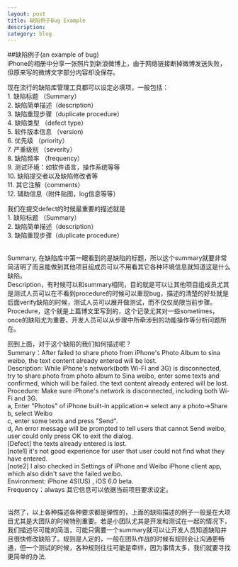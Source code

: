 ```yaml
---
layout: post
title: 缺陷例子Bug Example
description: 
category: blog
---
```



##缺陷例子(an example of bug)
<br/>iPhone的相册中分享一张照片到新浪微博上，由于网络链接断掉微博发送失败，但原来写的微博文字部分内容却没保存。

现在流行的缺陷库管理工具都可以设定必填项，一般包括：
<br/>1. 缺陷标题 （Summary）
<br/>2. 缺陷简单描述（description）
<br/>3. 缺陷重现步骤（duplicate procedure）
<br/>4. 缺陷类型 （defect type）
<br/>5. 软件版本信息 （version)
<br/>6. 优先级 （priority）
<br/>7. 严重级别 （severity）
<br/>8. 缺陷频率 （frequency）
<br/>9. 测试环境：如软件语言，操作系统等等
<br/>10. 缺陷提交者以及缺陷修改者等
<br/>11. 其它注解（comments）
<br/>12. 辅助信息（附件贴图，log信息等等）

我们在提交defect的时候最重要的描述就是
<br/>1. 缺陷标题 （Summary）
<br/>2. 缺陷简单描述（description）
<br/>3. 缺陷重现步骤（duplicate procedure）

<br/>Summary, 在缺陷库中第一眼看到的是缺陷的标题，所以这个summary就要非常简洁明了而且能做到其他项目组成员可以不用看其它各种环境信息就知道这是什么缺陷。
<br/>Description，有时候可以和summary相同，目的就是可以让其他项目组成员尤其是测试人员可以在不看到procedure的时候可以重现bug，描述的清楚的好处就是后面verify缺陷的时候，测试人员可以展开做测试，而不仅仅局限当前步骤。
<br/>Procedure，这个就是上篇博文里写到的，这个记录尤其对一些sometimes，once的缺陷尤为重要，开发人员可以从步骤中所牵涉到的功能操作等分析问题所在。

回到上面，对于这个缺陷的我们如何描述呢？
<br/>Summary：After failed to share photo from iPhone's Photo Album to sina weibo, the text content already entered will be lost.
<br/>Description:  While iPhone's network(both Wi-Fi and 3G) is disconnected, try to share photo from photo album to Sina weibo, enter some texts and confirmed, which will be failed. the text content already entered will be lost.
<br/>Procedure:
Make sure iPhone's network is disconnected, including both Wi-Fi and 3G.
<br/>a, Enter "Photos" of iPhone built-in application-> select any a photo->Share
<br/>b, select Weibo
<br/>c, enter some texts and press "Send".
<br/>d, An error message will be prompted to tell users that cannot Send weibo,  user could only press OK to exit the dialog.
<br/>[Defect] the texts already entered is lost. 
<br/>[note1] it's not good experience for user that user could not find what they have entered.
<br/>[note2] I also checked in Settings of iPhone and Weibo iPhone client app, which also didn't save the failed weibo.
<br/>Environment: iPhone 4S(US) , iOS 6.0 beta.
<br/>Frequency：always
其它信息可以依据当前项目要求设定。

<br/>当然了，以上各种描述各种要求都是弹性的，上面的缺陷描述的例子一般是在大项目尤其是大团队的时候特别重要。若是小团队尤其是开发和测试在一起的情况下，我们描述尽可能的简洁，可能只需要一个summary就可以让开发人员知道缺陷并且很快修改缺陷了。规则是人定的，一般在团队作战的时候有规则会让沟通更畅通，但一个测试的时候，各种规则往往可能是牵绊，因为事情太多，我们就要寻找更简单的办法.


[Angelia]:    http://angeliaw.github.com  "Angelia"
